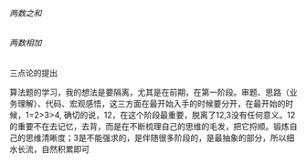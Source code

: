###### 两数之和

###### 两数相加

三点论的提出

算法题的学习，我的想法是要隔离，尤其是在前期，在第一阶段。审题、思路（业务理解）、代码、宏观感悟，这三方面在最开始入手的时候要分开，在最开始的时候，1=2>3>4, 确切的说，12，在这个阶段最重要，脱离了12,3没有任何意义。12的重要不在去记忆，去背，而是在不断梳理自己的思维的毛发，把它捋顺。锻炼自己的思维清晰度；3是不能强求的，是伴随很多阶段的，是最抽象的部分，所以细水长流，自然积累即可
